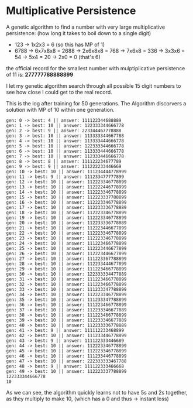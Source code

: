 # Multiplicative Persistence
 A genetic algorithm to find a number with very large multiplicative persistence: (how long it takes to boil down to a single digit)
 * 123 -> 1x2x3 = 6 (so this has MP of 1)
 *  6788 -> 6x7x8x8 = 2688 -> 2x6x8x8 = 768 -> 7x6x8 = 336 -> 3x3x6 = 54 -> 5x4 = 20 -> 2x0 = 0 (that's 6) 

the official record for the smallest number with mulptiplicative persistence of 11 is:
**277777788888899**


I let my genetic algorithm search through all possible 15 digit numbers to see how close I could get to the real record.

This is the log after training for 50 generations. The Algorithm discorvers a solution with MP of 10 within one generation. 
~~~
gen: 0 -> best: 4 || answer: 111122344688889
gen: 1 -> best: 10 || answer: 122333344666778
gen: 2 -> best: 9 || answer: 223344467778888
gen: 3 -> best: 10 || answer: 113333344667788
gen: 4 -> best: 10 || answer: 113333444666778
gen: 5 -> best: 10 || answer: 122333344666778
gen: 6 -> best: 10 || answer: 113333444666778
gen: 7 -> best: 10 || answer: 112333446666778
gen: 8 -> best: 8 || answer: 111122234677789
gen: 9 -> best: 9 || answer: 111222233446669
gen: 10 -> best: 10 || answer: 111234444778999
gen: 11 -> best: 9 || answer: 111233477777899
gen: 12 -> best: 10 || answer: 112223346778899
gen: 13 -> best: 10 || answer: 112222446778999
gen: 14 -> best: 10 || answer: 112223346778899
gen: 15 -> best: 10 || answer: 112223337788899
gen: 16 -> best: 10 || answer: 112223346778899
gen: 17 -> best: 10 || answer: 112233336778889
gen: 18 -> best: 10 || answer: 112223346778899
gen: 19 -> best: 10 || answer: 112223346778899
gen: 20 -> best: 10 || answer: 112233336778889
gen: 21 -> best: 10 || answer: 112223446677899
gen: 22 -> best: 10 || answer: 112223346778899
gen: 23 -> best: 10 || answer: 112223346778899
gen: 24 -> best: 10 || answer: 111223466778899
gen: 25 -> best: 10 || answer: 112223446677899
gen: 26 -> best: 10 || answer: 112223446677899
gen: 27 -> best: 10 || answer: 111223367788899
gen: 28 -> best: 10 || answer: 112233444677899
gen: 29 -> best: 10 || answer: 111223466778899
gen: 30 -> best: 10 || answer: 122333334477889
gen: 31 -> best: 10 || answer: 111223466778899
gen: 32 -> best: 10 || answer: 111223466778899
gen: 33 -> best: 10 || answer: 111233347788899
gen: 34 -> best: 10 || answer: 112223346778899
gen: 35 -> best: 10 || answer: 111233347788899
gen: 36 -> best: 10 || answer: 111223466778899
gen: 37 -> best: 10 || answer: 112233346677889
gen: 38 -> best: 10 || answer: 111223466778899
gen: 39 -> best: 10 || answer: 112233346677889
gen: 40 -> best: 10 || answer: 112233336778889
gen: 41 -> best: 9 || answer: 111112233468899
gen: 42 -> best: 10 || answer: 111233446778899
gen: 43 -> best: 9 || answer: 111122333446689
gen: 44 -> best: 10 || answer: 112223346778899
gen: 45 -> best: 10 || answer: 112223346778899
gen: 46 -> best: 10 || answer: 111233446778899
gen: 47 -> best: 10 || answer: 222333333467788
gen: 48 -> best: 9 || answer: 111122333466668
gen: 49 -> best: 10 || answer: 112223337788899
122333344666778
10
~~~

As we can see, the algorithm quickly learns not to have 5s and 2s together, as they multiply to make 10, (which has a 0 and thus -> instant loss)